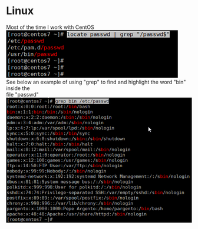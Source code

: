 # Linux
Most of the time I work with CentOS<br>
<img src="/sysadmin/images/filtering-locate-01.png" alt="filtering locate"><br>
See below an example of using "grep" to find and highlight the word "bin" inside the <br>
file "passwd"<br>
<img src="/sysadmin/images/grep-01.png" alt="filtering locate"><br>
